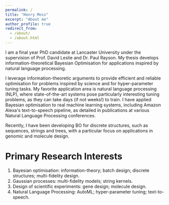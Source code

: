 ```yaml
---
permalink: /
title: "Henry Moss"
excerpt: "About me"
author_profile: true
redirect_from: 
  - /about/
  - /about.html
---
```


I am a final year PhD candidate at Lancaster University under the supervision of Prof. David Leslie and Dr. Paul Rayson. My thesis develops information-theoretical Bayesian Optimisation for applications inspired by natural language processing. 

I leverage information-theoretic arguments to provide efficient and reliable optimisation for problems inspired by science and for hyper-parameter tuning tasks. My favorite application area is natural language processing (NLP), where state-of-the-art systems pose particularly interesting tuning problems, as they can take days (if not weeks!) to train. I have applied Bayesian optimisation to real machine learning systems, including Amazon Alexa's text-to-speech pipeline, as detailed in publications at various Natural Language Processing conferences. 

Recently, I have been developing BO for discrete structures, such as sequences, strings and trees, with a particular focus on applications in genomic and molecule design.  

Primary Research Interests
======
1. Bayesian optimisation: information-theory; batch design; discrete structures; multi-fidelity design.
1. Gaussian processes: multi-fidelity models; string kernels.
1. Design of scientific experiments: gene design; molecule design.
1. Natural Language Processing: AutoML; hyper-parameter tuning; text-to-speech.

